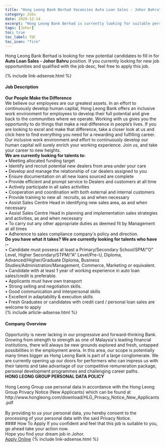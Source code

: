 ```yaml
---
title: "Hong Leong Bank Berhad Vacancies Auto Loan Sales - Johor Bahru" 
category: Jobs 
date: 2020-12-14 
excerpt: "Hong Leong Bank Berhad is currently looking for suitable person to fill in the Auto Loan Sales - Johor Bahru which positioned at Johor" 
tags: [Johor] 
toc: true 
toc_label: TOC 
toc_icon: "fire" 
--- 
```


<p>Hong Leong Bank Berhad is looking for new potential candidates to fill in for <b>Auto Loan Sales - Johor Bahru</b> position. If you currently looking for new job opportunities and qualified with the job desc, feel free to apply this job.
</p>{% include link-adsense.html %} 
<div><div><div><h4>Job Description</h4></div></div><div><div><span><div><div><strong>Our People Make the Difference</strong><br>We believe our employees are our greatest assets. In an effort to continuously develop human capital, Hong Leong Bank offers an inclusive work environment for employees to develop their full potential and give back to the communities where we operate. Working with us gives you the opportunity to do things that make a real difference in people&#8217;s lives. If you are looking to excel and make that difference, take a closer look at us and click here to find everything you need for a rewarding and fulfilling career.<div>Our inclusive work environment and effort to continuously develop our human capital will surely enrich your working experience. Join us, and take your career to new heights.</div><div><strong>We are currently looking for talents to:</strong><br>&#8226; Meeting allocated funding target<br>&#8226; Identify and recruit potential new dealers from area under your care<br>&#8226; Develop and manage the relationship of car dealers assigned to you<br>&#8226; Ensure documentation on all new loans sourced are complete<br>&#8226; Provide efficient and prompt service to Dealers and customers at all time<br>&#8226; Actively participate in all sales activities<br>&#8226; Cooperation and coordination with both external and internal customers<br>&#8226; Provide training to new all&#160; recruits, as and when necessary<br>&#8226; Assist Sales Centre Head in identifying new sales area, as and when necessary<br>&#8226; Assist Sales Centre Head in planning and implementation sales strategies and activities, as and when necessary<br>&#8226; To carry out any other appropriate duties as deemed fit by Management at all times<br>&#8226; Adherence to sales compliance company's policy and direction.</div><div><strong>Do you have what it takes? We are currently looking for talents who have :-</strong><br>&#8226; Candidate must possess at least a Primary/Secondary School/SPM/"O" Level, Higher Secondary/STPM/"A" Level/Pre-U, Diploma, Advanced/Higher/Graduate Diploma, Business Studies/Administration/Management, Commerce, Marketing or equivalent.<br>&#8226; Candidate with at least 1 year of working experience in auto loan sales/credit is preferable.<br>&#8226; Applicants must have own transport<br>&#8226; Strong selling and negotiation skills.<br>&#8226; Good communication and interpersonal skills<br>&#8226; Excellent in adaptability &amp; execution skills<br>&#8226; Fresh Graduates or candidates with credit card / personal loan sales are welcome to apply</div></div></div></span></div></div></div> 
{% include article-adsense.html %} 
<div><div><div><h4>Company Overview</h4></div></div><div><div><span><div><div>
	Opportunity is never lacking in our progressive and forward-thinking Bank. Growing from strength to strength as one of Malaysia's leading financial institutions, there will always be new grounds explored and fresh, untapped possibilities in the employment arena. In this area, our scope is potentially many times bigger as Hong Leong Bank is part of a large conglomerate. We are currently opening up our doors for performers who can impress us with their talents and take advantage of our competitive remuneration package, personal development programmes and challenging career paths.</div>
<div>
<strong>HONG LEONG GROUP PERSONAL DATA POLICY</strong><br>
	&#160;</div>
<div>
	Hong Leong Group use personal data in accordance with the Hong Leong Group Privacy Notice (New Applicants) which can be found at http://www.hongleong.com/download/HLG_Privacy_Notice_New_Applicants.pdf<br>
	&#160;</div>
<div>
	By providing to us your personal data, you hereby consent to the processing of your personal data with the said Privacy Notice.</div></div></span></div></div></div> 
#### How To Apply 
If you confident and feel that this job is suitable to you, go ahead take your action now. <br/> 
Hope you find your dream job in Johor. <br/> 
<a href="https://www.jobstreet.com.my/en/job/auto-loan-sales-johor-bahru-4443586?jobId=jobstreet-my-job-4443586&sectionRank=28&token=0~e52c60fe-3d70-4cd0-a935-34fb5807d499&fr=SRP%20View%20In%20New%20Ta" class="btn btn--info" target="_blank" rel="nofollow noopenner">Apply Online</a> 
{% include link-adsense.html %} 